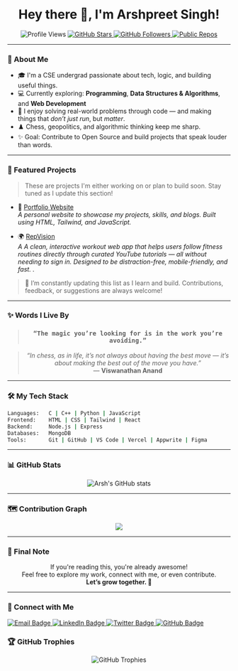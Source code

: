 <!--
**Arsh-2k/Arsh-2k** is a ✨ _special_ ✨ repository because its `README.md` (this file) appears on your GitHub profile.

Here are some ideas to get you started:

- 🔭 I’m currently working on ...
- 🌱 I’m currently learning ...
- 👯 I’m looking to collaborate on ...
- 🤔 I’m looking for help with ...
- 💬 Ask me about ...
- 📫 How to reach me: ...
- 😄 Pronouns: ...
- ⚡ Fun fact: ...
-->
<h1 align="center">Hey there 👋, I'm Arshpreet Singh!</h1>

<p align="center">
  <img src="https://komarev.com/ghpvc/?username=Arsh-2k&label=Profile%20views&color=0e75b6&style=flat-square" alt="Profile Views" />
  <a href="https://github.com/Arsh-2k?tab=stars" target="_blank">
    <img src="https://img.shields.io/github/stars/Arsh-2k?label=Stars&style=flat-square&color=FFD700" alt="GitHub Stars" />
  </a>
  <a href="https://github.com/Arsh-2k?tab=followers" target="_blank">
    <img src="https://img.shields.io/github/followers/Arsh-2k?label=Followers&style=flat-square&color=0e75b6" alt="GitHub Followers" />
  </a>
  <a href="https://github.com/Arsh-2k?tab=repositories" target="_blank">
    <img src="https://img.shields.io/badge/Public%20Repos-See%20All-blue?style=flat-square" alt="Public Repos" />
  </a>
</p>


---

### 🚀 About Me

- 🎓 I'm a CSE undergrad passionate about tech, logic, and building useful things.
- 💻 Currently exploring: **Programming**, **Data Structures & Algorithms**, and **Web Development**
- 🧠 I enjoy solving real-world problems through code — and making things that *don’t just run*, but *matter*.
- ♟️ Chess, geopolitics, and algorithmic thinking keep me sharp.
- ✨ Goal: Contribute to Open Source and build projects that speak louder than words.

---

### 🚧 Featured Projects

> These are projects I'm either working on or plan to build soon. Stay tuned as I update this section!

- 🔗 [Portfolio Website](https://github.com/Arsh-2k/portfolio)  
  *A personal website to showcase my projects, skills, and blogs. Built using HTML, Tailwind, and JavaScript.*

- 🌍 [RepVision](https://github.com/Arsh-2k/RepVision)  
  *A A clean, interactive workout web app that helps users follow fitness routines directly through curated YouTube tutorials — all without needing to sign in. Designed to be distraction-free, mobile-friendly, and fast.
.*

> 🔄 I’m constantly updating this list as I learn and build. Contributions, feedback, or suggestions are always welcome!

---

### ✨ Words I Live By

<blockquote align="center">
  <h3><strong><code>“The magic you’re looking for is in the work you’re avoiding.”</code></strong></h3>
</blockquote>

<blockquote align="center">
  <em>“In chess, as in life, it’s not always about having the best move — it’s about making the best out of the move you have.”</em>  
  <br>— <strong>Viswanathan Anand</strong>
</blockquote>

---

### 🛠️ My Tech Stack

```bash
Languages:   C | C++ | Python | JavaScript  
Frontend:    HTML | CSS | Tailwind | React  
Backend:     Node.js | Express  
Databases:   MongoDB  
Tools:       Git | GitHub | VS Code | Vercel | Appwrite | Figma
```  

---

### 📊 GitHub Stats

<p align="center">
  <img src="https://github-readme-stats.vercel.app/api?username=Arsh-2k&show_icons=true&theme=radical" alt="Arsh's GitHub stats" />
</p>

---

### 🗺 Contribution Graph

<p align="center">
  <img src="https://github-readme-activity-graph.vercel.app/graph?username=arsh-2k&theme=dracula" />
</p>

---

### 💬 Final Note

<p align="center">
  If you're reading this, you're already awesome! <br>
  Feel free to explore my work, connect with me, or even contribute. <br>
  <strong>Let’s grow together. 🚀</strong>
</p>

---

### 🤝 Connect with Me

<p align="left">
  <a href="mailto:arshpreet2k6@gmail.com" target="_blank">
    <img src="https://img.shields.io/badge/Email-D14836?style=for-the-badge&logo=gmail&logoColor=white" alt="Email Badge"/>
  </a>
  <a href="https://www.linkedin.com/in/arshpreet-singh-309726238/" target="_blank">
    <img src="https://img.shields.io/badge/LinkedIn-0A66C2?style=for-the-badge&logo=linkedin&logoColor=white" alt="LinkedIn Badge"/>
  </a>
  <a href="https://twitter.com/@AspiringSDeV7" target="_blank">
    <img src="https://img.shields.io/badge/Twitter-1DA1F2?style=for-the-badge&logo=twitter&logoColor=white" alt="Twitter Badge"/>
  </a>
  <a href="https://github.com/Arsh-2k" target="_blank">
    <img src="https://img.shields.io/badge/GitHub-100000?style=for-the-badge&logo=github&logoColor=white" alt="GitHub Badge"/>
  </a>
</p>

### 🏆 GitHub Trophies

<p align="center">
  <img src="https://github-profile-trophy.vercel.app/?username=Arsh-2k&theme=radical&no-frame=true&no-bg=true&margin-w=4" alt="GitHub Trophies" />
</p>





